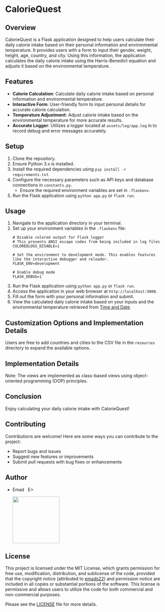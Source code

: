 # CalorieQuest

## Overview
CalorieQuest is a Flask application designed to help users calculate their daily calorie intake based on their personal information and environmental temperature. It provides users with a form to input their gender, weight, height, age, country, and city. Using this information, the application calculates the daily calorie intake using the Harris-Benedict equation and adjusts it based on the environmental temperature.

## Features
- **Calorie Calculation**: Calculate daily calorie intake based on personal information and environmental temperature.
- **Interactive Form**: User-friendly form to input personal details for accurate calorie calculation.
- **Temperature Adjustment**: Adjust calorie intake based on the environmental temperature for more accurate results.
- **Accurate Logger**: Utilizes a logger located at `assets/log/app.log` in to record debug and error messages accurately.

## Setup
1. Clone the repository.
2. Ensure Python 3.x is installed.
3. Install the required dependencies using `pip install -r requirements.txt`.
4. Configure the necessary parameters such as API keys and database connections in `constants.py`.
   - Ensure the required environment variables are set in `.flaskenv`.
5. Run the Flask application using `python app.py` or `flask run`.

## Usage
1. Navigate to the application directory in your terminal.
2. Set up your environment variables in the `.flaskenv` file:
    ```
    # Disable colored output for Flask logger
    # This prevents ANSI escape codes from being included in log files
    COLOREDLOGS_DISABLE=1

    # Set the environment to development mode. This enables features like the interactive debugger and reloader.
    FLASK_ENV=development

    # Enable debug mode
    FLASK_DEBUG=1
    ```
3. Run the Flask application using `python app.py` or `flask run`.
4. Access the application in your web browser at `http://localhost:5000`.
5. Fill out the form with your personal information and submit.
6. View the calculated daily calorie intake based on your inputs and the environmental temperature retrieved from [Time and Date](https://www.timeanddate.com/weather).

## Customization Options and Implementation Details
Users are free to add countries and cities to the CSV file in the `resources` directory to expand the available options.

## Implementation Details
Note: The views are implemented as class-based views using object-oriented programming (OOP) principles.

## Conclusion
Enjoy calculating your daily calorie intake with CalorieQuest!


## Contributing
Contributions are welcome! Here are some ways you can contribute to the project:
- Report bugs and issues
- Suggest new features or improvements
- Submit pull requests with bug fixes or enhancements

## Author
- Emad &nbsp; E>
  
  [<img src="https://img.shields.io/badge/GitHub-Profile-blue?logo=github" width="150">](https://github.com/emads22)

## License
This project is licensed under the MIT License, which grants permission for free use, modification, distribution, and sublicense of the code, provided that the copyright notice (attributed to [emads22](https://github.com/emads22)) and permission notice are included in all copies or substantial portions of the software. This license is permissive and allows users to utilize the code for both commercial and non-commercial purposes.

Please see the [LICENSE](LICENSE) file for more details.